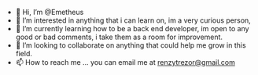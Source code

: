 - 👋 Hi, I’m @Emetheus
- 👀 I’m interested in anything that i can learn on, im a very curious person, 
- 🌱 I’m currently learning how to be a back end developer, im open to any good or bad comments, i take them as a room for improvement.
- 💞️ I’m looking to collaborate on anything that could help me grow in this field.
- 📫 How to reach me ... you can email me at renzytrezor@gmail.com

<!---
Emetheus/Emetheus is a ✨ special ✨ repository because its `README.md` (this file) appears on your GitHub profile.
You can click the Preview link to take a look at your changes.
--->
